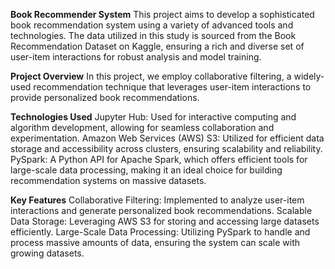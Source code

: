 **Book Recommender System**
This project aims to develop a sophisticated book recommendation system using a variety of advanced tools and technologies. The data utilized in this study is sourced from the Book Recommendation Dataset on Kaggle, ensuring a rich and diverse set of user-item interactions for robust analysis and model training.

**Project Overview**
In this project, we employ collaborative filtering, a widely-used recommendation technique that leverages user-item interactions to provide personalized book recommendations.

**Technologies Used**
Jupyter Hub: Used for interactive computing and algorithm development, allowing for seamless collaboration and experimentation.
Amazon Web Services (AWS) S3: Utilized for efficient data storage and accessibility across clusters, ensuring scalability and reliability.
PySpark: A Python API for Apache Spark, which offers efficient tools for large-scale data processing, making it an ideal choice for building recommendation systems on massive datasets.

**Key Features**
Collaborative Filtering: Implemented to analyze user-item interactions and generate personalized book recommendations.
Scalable Data Storage: Leveraging AWS S3 for storing and accessing large datasets efficiently.
Large-Scale Data Processing: Utilizing PySpark to handle and process massive amounts of data, ensuring the system can scale with growing datasets.
